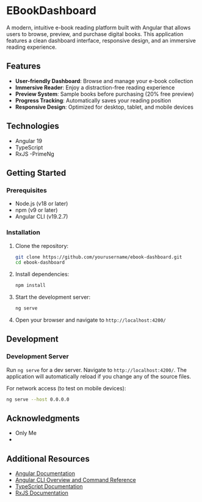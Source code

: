 # EBookDashboard

A modern, intuitive e-book reading platform built with Angular that allows users to browse, preview, and purchase digital books. This application features a clean dashboard interface, responsive design, and an immersive reading experience.



## Features

- **User-friendly Dashboard**: Browse and manage your e-book collection
- **Immersive Reader**: Enjoy a distraction-free reading experience
- **Preview System**: Sample books before purchasing (20% free preview)
- **Progress Tracking**: Automatically saves your reading position
- **Responsive Design**: Optimized for desktop, tablet, and mobile devices

## Technologies

- Angular 19
- TypeScript
- RxJS
-PrimeNg

## Getting Started

### Prerequisites

- Node.js (v18 or later)
- npm (v9 or later)
- Angular CLI (v19.2.7)

### Installation

1. Clone the repository:
   ```bash
   git clone https://github.com/yourusername/ebook-dashboard.git
   cd ebook-dashboard
   ```

2. Install dependencies:
   ```bash
   npm install
   ```

3. Start the development server:
   ```bash
   ng serve
   ```

4. Open your browser and navigate to `http://localhost:4200/`

## Development

### Development Server

Run `ng serve` for a dev server. Navigate to `http://localhost:4200/`. The application will automatically reload if you change any of the source files.

For network access (to test on mobile devices):
```bash
ng serve --host 0.0.0.0
```

## Acknowledgments

- Only Me
- 
## Additional Resources

- [Angular Documentation](https://angular.dev)
- [Angular CLI Overview and Command Reference](https://angular.dev/tools/cli)
- [TypeScript Documentation](https://www.typescriptlang.org/docs)
- [RxJS Documentation](https://rxjs.dev)
